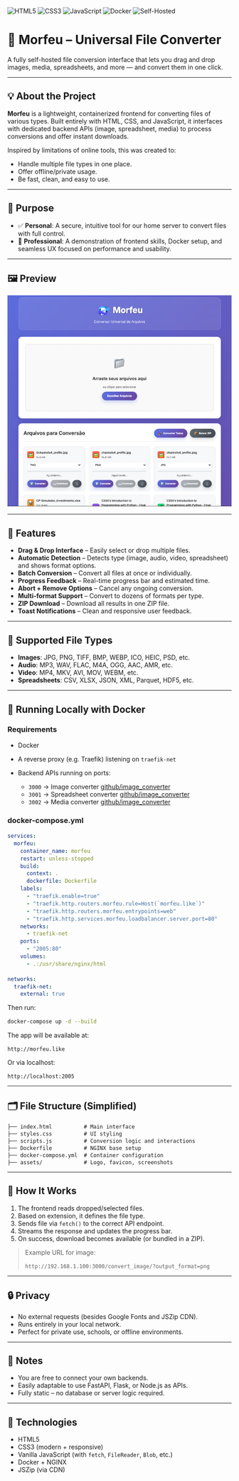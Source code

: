 ![HTML5](https://img.shields.io/badge/HTML5-e34f26?style=for-the-badge&logo=html5&logoColor=white) ![CSS3](https://img.shields.io/badge/CSS3-1572B6?style=for-the-badge&logo=css3&logoColor=white) ![JavaScript](https://img.shields.io/badge/JavaScript-f7df1e?style=for-the-badge&logo=javascript&logoColor=black) ![Docker](https://img.shields.io/badge/docker-%230db7ed.svg?style=for-the-badge&logo=docker&logoColor=white) ![Self-Hosted](https://img.shields.io/badge/self--hosted-yes-brightgreen?style=for-the-badge)

# 🔄 Morfeu – Universal File Converter

A fully self-hosted file conversion interface that lets you drag and drop images, media, spreadsheets, and more — and convert them in one click.

---

## 💡 About the Project

**Morfeu** is a lightweight, containerized frontend for converting files of various types. Built entirely with HTML, CSS, and JavaScript, it interfaces with dedicated backend APIs (image, spreadsheet, media) to process conversions and offer instant downloads.

Inspired by limitations of online tools, this was created to:

- Handle multiple file types in one place.
- Offer offline/private usage.
- Be fast, clean, and easy to use.

---

## 🎯 Purpose

- ✅ **Personal**: A secure, intuitive tool for our home server to convert files with full control.
- 🚀 **Professional**: A demonstration of frontend skills, Docker setup, and seamless UX focused on performance and usability.

---

## 🖼️ Preview

![Morfeu Screenshot](/assets/homepage.png)

---

## 🧠 Features

- **Drag & Drop Interface** – Easily select or drop multiple files.
- **Automatic Detection** – Detects type (image, audio, video, spreadsheet) and shows format options.
- **Batch Conversion** – Convert all files at once or individually.
- **Progress Feedback** – Real-time progress bar and estimated time.
- **Abort + Remove Options** – Cancel any ongoing conversion.
- **Multi-format Support** – Convert to dozens of formats per type.
- **ZIP Download** – Download all results in one ZIP file.
- **Toast Notifications** – Clean and responsive user feedback.

---

## 🧪 Supported File Types

- **Images**: JPG, PNG, TIFF, BMP, WEBP, ICO, HEIC, PSD, etc.
- **Audio**: MP3, WAV, FLAC, M4A, OGG, AAC, AMR, etc.
- **Video**: MP4, MKV, AVI, MOV, WEBM, etc.
- **Spreadsheets**: CSV, XLSX, JSON, XML, Parquet, HDF5, etc.

---

## 🚀 Running Locally with Docker

### Requirements

- Docker
- A reverse proxy (e.g. Traefik) listening on `traefik-net`
- Backend APIs running on ports:

  - `3000` → Image converter [github/image_converter](https://github.com/kelwynOliveira/image_converter)
  - `3001` → Spreadsheet converter [github/image_converter](https://github.com/kelwynOliveira/spreadsheet_converter)
  - `3002` → Media converter [github/image_converter](https://github.com/kelwynOliveira/media_converter)

### docker-compose.yml

```yaml
services:
  morfeu:
    container_name: morfeu
    restart: unless-stopped
    build:
      context: .
      dockerfile: Dockerfile
    labels:
      - "traefik.enable=true"
      - "traefik.http.routers.morfeu.rule=Host(`morfeu.like`)"
      - "traefik.http.routers.morfeu.entrypoints=web"
      - "traefik.http.services.morfeu.loadbalancer.server.port=80"
    networks:
      - traefik-net
    ports:
      - "2005:80"
    volumes:
      - .:/usr/share/nginx/html

networks:
  traefik-net:
    external: true
```

Then run:

```bash
docker-compose up -d --build
```

The app will be available at:

```
http://morfeu.like
```

Or via localhost:

```
http://localhost:2005
```

---

## 🗂️ File Structure (Simplified)

```
├── index.html          # Main interface
├── styles.css          # UI styling
├── scripts.js          # Conversion logic and interactions
├── Dockerfile          # NGINX base setup
├── docker-compose.yml  # Container configuration
├── assets/             # Logo, favicon, screenshots
```

---

## 🧠 How It Works

1. The frontend reads dropped/selected files.
2. Based on extension, it defines the file type.
3. Sends file via `fetch()` to the correct API endpoint.
4. Streams the response and updates the progress bar.
5. On success, download becomes available (or bundled in a ZIP).

> Example URL for image:
>
> ```
> http://192.168.1.100:3000/convert_image/?output_format=png
> ```

---

## 🔒 Privacy

- No external requests (besides Google Fonts and JSZip CDN).
- Runs entirely in your local network.
- Perfect for private use, schools, or offline environments.

---

## 📌 Notes

- You are free to connect your own backends.
- Easily adaptable to use FastAPI, Flask, or Node.js as APIs.
- Fully static – no database or server logic required.

---

## 🧱 Technologies

- HTML5
- CSS3 (modern + responsive)
- Vanilla JavaScript (with `fetch`, `FileReader`, `Blob`, etc.)
- Docker + NGINX
- JSZip (via CDN)
